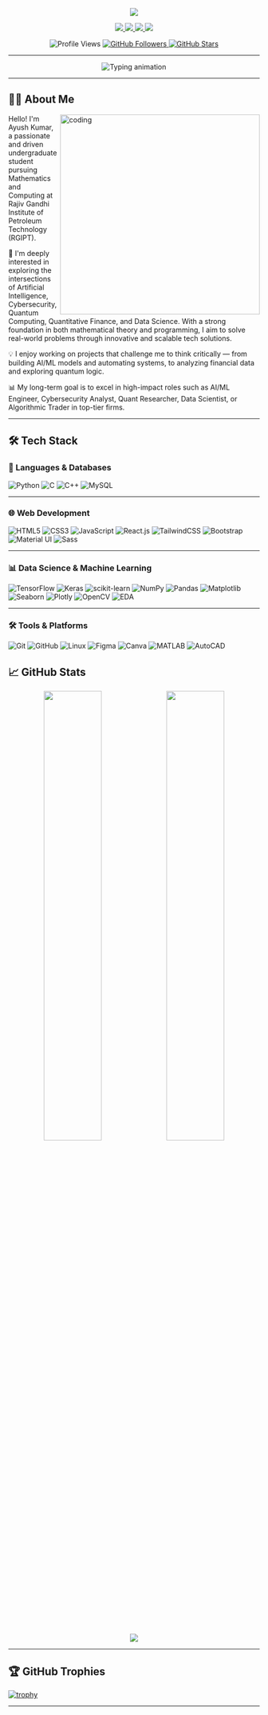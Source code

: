 <!-- 🚀 HEADER BANNER -->
<!-- ================================ -->
<p align="center">
  <img src="https://capsule-render.vercel.app/api?type=waving&height=250&color=9370DB&text=Hey!%20I’m%20Ayush%20Kumar&fontAlign=40&fontAlignY=35&fontSize=40&desc=Welcome+to+my+GitHub+Profile&descAlign=60&descAlignY=60" />
</p>

<!-- ================================ -->
<!-- 🔗 SOCIAL MEDIA BADGES -->
<!-- ================================ -->

<!-- Header Section with Social Media Links -->
<p align="center">
  <a href="https://linkedin.com/in/ayushmatters">
    <img src="https://img.shields.io/badge/LinkedIn-0077B5?style=for-the-badge&logo=linkedin&logoColor=white" />
  </a>
  <a href="https://www.instagram.com/ayushmatters">
    <img src="https://img.shields.io/badge/Instagram-E4405F?style=for-the-badge&logo=instagram&logoColor=white" />
  </a>
  <a href="https://github.com/ayushmatters">
    <img src="https://img.shields.io/badge/GitHub-181717?style=for-the-badge&logo=github&logoColor=white" />
  </a>
  <a href="mailto:ayu9105pri@gmail.com">
    <img src="https://img.shields.io/badge/Gmail-D14836?style=for-the-badge&logo=gmail&logoColor=white" />
  </a>
</p>

<!-- Live Profile Stats -->
<div align="center">
  <!-- Profile Views -->
  <img src="https://komarev.com/ghpvc/?username=ayushmatters&color=9370DB&style=flat-square&label=PROFILE+VIEWS" alt="Profile Views"/>

  <!-- GitHub Followers -->
  <a href="https://github.com/ayushmatters?tab=followers">
    <img src="https://img.shields.io/github/followers/ayushmatters?color=9370DB&style=flat-square&label=FOLLOWERS" alt="GitHub Followers"/>
  </a>

  <!-- GitHub Stars -->
  <a href="https://github.com/ayushmatters">
    <img src="https://img.shields.io/github/stars/ayushmatters?color=9370DB&style=flat-square&label=STARS" alt="GitHub Stars"/>
  </a>
</div>


---

<!-- Typing Animation Line -->
<p align="center">
  <img src="https://readme-typing-svg.demolab.com?font=Fira+Code&weight=500&pause=1000&color=9370DB&center=true&vCenter=true&width=800&lines=AI+%7C+Cybersecurity+%7C+Quantum+Computing;Quant+%7C+Finance+%7C+Trading+Enthusiast;AI%2FML+%7C+Data+Science+Explorer" alt="Typing animation" />
</p>

---

## 👨‍💻 About Me

<!-- Right-side animation image -->
<img align="right" alt="coding" width="400" src="https://cdn.dribbble.com/users/1292677/screenshots/6139167/avento.gif">

Hello! I'm Ayush Kumar, a passionate and driven undergraduate student pursuing Mathematics and Computing at Rajiv Gandhi Institute of Petroleum Technology (RGIPT).

🚀 I'm deeply interested in exploring the intersections of Artificial Intelligence, Cybersecurity, Quantum Computing, Quantitative Finance, and Data Science. With a strong foundation in both mathematical theory and programming, I aim to solve real-world problems through innovative and scalable tech solutions.

💡 I enjoy working on projects that challenge me to think critically — from building AI/ML models and automating systems, to analyzing financial data and exploring quantum logic.

📊 My long-term goal is to excel in high-impact roles such as AI/ML Engineer, Cybersecurity Analyst, Quant Researcher, Data Scientist, or Algorithmic Trader in top-tier firms.

---


## 🛠️ Tech Stack

### 🧠 Languages & Databases

![Python](https://img.shields.io/badge/Python-3776AB?style=for-the-badge&logo=python&logoColor=white)
![C](https://img.shields.io/badge/C-00599C?style=for-the-badge&logo=c&logoColor=white)
![C++](https://img.shields.io/badge/C++-00599C?style=for-the-badge&logo=c%2B%2B&logoColor=white)
![MySQL](https://img.shields.io/badge/MySQL-00758F?style=for-the-badge&logo=mysql&logoColor=white)

---

### 🌐 Web Development

![HTML5](https://img.shields.io/badge/HTML5-E34F26?style=for-the-badge&logo=html5&logoColor=white)
![CSS3](https://img.shields.io/badge/CSS3-1572B6?style=for-the-badge&logo=css3&logoColor=white)
![JavaScript](https://img.shields.io/badge/JavaScript-F7DF1E?style=for-the-badge&logo=javascript&logoColor=black)
![React.js](https://img.shields.io/badge/React-61DAFB?style=for-the-badge&logo=react&logoColor=black)
![TailwindCSS](https://img.shields.io/badge/Tailwind_CSS-06B6D4?style=for-the-badge&logo=tailwind-css&logoColor=white)
![Bootstrap](https://img.shields.io/badge/Bootstrap-563D7C?style=for-the-badge&logo=bootstrap&logoColor=white)
![Material UI](https://img.shields.io/badge/MUI-007FFF?style=for-the-badge&logo=mui&logoColor=white)
![Sass](https://img.shields.io/badge/Sass-CC6699?style=for-the-badge&logo=sass&logoColor=white)

---

### 📊 Data Science & Machine Learning

![TensorFlow](https://img.shields.io/badge/TensorFlow-FF6F00?style=for-the-badge&logo=tensorflow&logoColor=white)
![Keras](https://img.shields.io/badge/Keras-D00000?style=for-the-badge&logo=keras&logoColor=white)
![scikit-learn](https://img.shields.io/badge/Scikit--Learn-F7931E?style=for-the-badge&logo=scikit-learn&logoColor=white)
![NumPy](https://img.shields.io/badge/NumPy-013243?style=for-the-badge&logo=numpy&logoColor=white)
![Pandas](https://img.shields.io/badge/Pandas-150458?style=for-the-badge&logo=pandas&logoColor=white)
![Matplotlib](https://img.shields.io/badge/Matplotlib-11557C?style=for-the-badge&logo=matplotlib&logoColor=white)
![Seaborn](https://img.shields.io/badge/Seaborn-2E8BC0?style=for-the-badge)
![Plotly](https://img.shields.io/badge/Plotly-3F4F75?style=for-the-badge&logo=plotly&logoColor=white)
![OpenCV](https://img.shields.io/badge/OpenCV-5C3EE8?style=for-the-badge&logo=opencv&logoColor=white)
![EDA](https://img.shields.io/badge/Exploratory_Data_Analysis-blueviolet?style=for-the-badge)

---

### 🛠️ Tools & Platforms

![Git](https://img.shields.io/badge/Git-F05032?style=for-the-badge&logo=git&logoColor=white)
![GitHub](https://img.shields.io/badge/GitHub-181717?style=for-the-badge&logo=github&logoColor=white)
![Linux](https://img.shields.io/badge/Linux-FCC624?style=for-the-badge&logo=linux&logoColor=black)
![Figma](https://img.shields.io/badge/Figma-F24E1E?style=for-the-badge&logo=figma&logoColor=white)
![Canva](https://img.shields.io/badge/Canva-00C4CC?style=for-the-badge&logo=canva&logoColor=white)
![MATLAB](https://img.shields.io/badge/MATLAB-0076A8?style=for-the-badge&logo=mathworks&logoColor=white)
![AutoCAD](https://img.shields.io/badge/AutoCAD-E60000?style=for-the-badge&logo=autodesk&logoColor=white)

## 📈 GitHub Stats

<p align="center">
  <img width="48%" src="https://github-readme-stats.vercel.app/api?username=ayushmatters&show_icons=true&theme=tokyonight" />
  <img width="48%" src="https://github-readme-streak-stats.herokuapp.com/?user=ayushmatters&theme=tokyonight" />
</p>

<p align="center">
  <img src="https://github-profile-summary-cards.vercel.app/api/cards/profile-details?username=ayushmatters&theme=tokyonight" />
</p>

---


## 🏆 GitHub Trophies

[![trophy](https://github-profile-trophy.vercel.app/?username=ayushmatters&theme=discord&no-frame=true&title=Followers,Stars,Commits,Repositories,PullRequest,Issues)](https://github.com/ryo-ma/github-profile-trophy)

---
